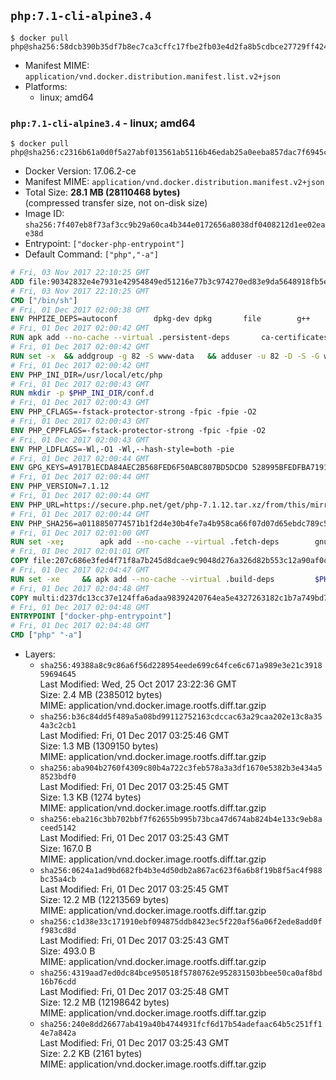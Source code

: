 ## `php:7.1-cli-alpine3.4`

```console
$ docker pull php@sha256:58dcb390b35df7b8ec7ca3cffc17fbe2fb03e4d2fa8b5cdbce27729ff4241a7f
```

-	Manifest MIME: `application/vnd.docker.distribution.manifest.list.v2+json`
-	Platforms:
	-	linux; amd64

### `php:7.1-cli-alpine3.4` - linux; amd64

```console
$ docker pull php@sha256:c2316b61a0d0f5a27abf013561ab5116b46edab25a0eeba857dac7f6945cfa18
```

-	Docker Version: 17.06.2-ce
-	Manifest MIME: `application/vnd.docker.distribution.manifest.v2+json`
-	Total Size: **28.1 MB (28110468 bytes)**  
	(compressed transfer size, not on-disk size)
-	Image ID: `sha256:7f407eb8f73af3cc9b29a60ca4b344e0172656a8038df0408212d1ee02eae38d`
-	Entrypoint: `["docker-php-entrypoint"]`
-	Default Command: `["php","-a"]`

```dockerfile
# Fri, 03 Nov 2017 22:10:25 GMT
ADD file:90342832e4e7931e42954849ed51216e77b3c974270ed83e9da5648918fb5e66 in / 
# Fri, 03 Nov 2017 22:10:25 GMT
CMD ["/bin/sh"]
# Fri, 01 Dec 2017 02:00:38 GMT
ENV PHPIZE_DEPS=autoconf 		dpkg-dev dpkg 		file 		g++ 		gcc 		libc-dev 		make 		pkgconf 		re2c
# Fri, 01 Dec 2017 02:00:42 GMT
RUN apk add --no-cache --virtual .persistent-deps 		ca-certificates 		curl 		tar 		xz 		openssl
# Fri, 01 Dec 2017 02:00:42 GMT
RUN set -x 	&& addgroup -g 82 -S www-data 	&& adduser -u 82 -D -S -G www-data www-data
# Fri, 01 Dec 2017 02:00:42 GMT
ENV PHP_INI_DIR=/usr/local/etc/php
# Fri, 01 Dec 2017 02:00:43 GMT
RUN mkdir -p $PHP_INI_DIR/conf.d
# Fri, 01 Dec 2017 02:00:43 GMT
ENV PHP_CFLAGS=-fstack-protector-strong -fpic -fpie -O2
# Fri, 01 Dec 2017 02:00:43 GMT
ENV PHP_CPPFLAGS=-fstack-protector-strong -fpic -fpie -O2
# Fri, 01 Dec 2017 02:00:43 GMT
ENV PHP_LDFLAGS=-Wl,-O1 -Wl,--hash-style=both -pie
# Fri, 01 Dec 2017 02:00:44 GMT
ENV GPG_KEYS=A917B1ECDA84AEC2B568FED6F50ABC807BD5DCD0 528995BFEDFBA7191D46839EF9BA0ADA31CBD89E
# Fri, 01 Dec 2017 02:00:44 GMT
ENV PHP_VERSION=7.1.12
# Fri, 01 Dec 2017 02:00:44 GMT
ENV PHP_URL=https://secure.php.net/get/php-7.1.12.tar.xz/from/this/mirror PHP_ASC_URL=https://secure.php.net/get/php-7.1.12.tar.xz.asc/from/this/mirror
# Fri, 01 Dec 2017 02:00:44 GMT
ENV PHP_SHA256=a0118850774571b1f2d4e30b4fe7a4b958ca66f07d07d65ebdc789c54ba6eeb3 PHP_MD5=
# Fri, 01 Dec 2017 02:01:00 GMT
RUN set -xe; 		apk add --no-cache --virtual .fetch-deps 		gnupg 	; 		mkdir -p /usr/src; 	cd /usr/src; 		wget -O php.tar.xz "$PHP_URL"; 		if [ -n "$PHP_SHA256" ]; then 		echo "$PHP_SHA256 *php.tar.xz" | sha256sum -c -; 	fi; 	if [ -n "$PHP_MD5" ]; then 		echo "$PHP_MD5 *php.tar.xz" | md5sum -c -; 	fi; 		if [ -n "$PHP_ASC_URL" ]; then 		wget -O php.tar.xz.asc "$PHP_ASC_URL"; 		export GNUPGHOME="$(mktemp -d)"; 		for key in $GPG_KEYS; do 			gpg --keyserver ha.pool.sks-keyservers.net --recv-keys "$key"; 		done; 		gpg --batch --verify php.tar.xz.asc php.tar.xz; 		rm -rf "$GNUPGHOME"; 	fi; 		apk del .fetch-deps
# Fri, 01 Dec 2017 02:01:01 GMT
COPY file:207c686e3fed4f71f8a7b245d8dcae9c9048d276a326d82b553c12a90af0c0ca in /usr/local/bin/ 
# Fri, 01 Dec 2017 02:04:47 GMT
RUN set -xe 	&& apk add --no-cache --virtual .build-deps 		$PHPIZE_DEPS 		coreutils 		curl-dev 		libedit-dev 		openssl-dev 		libxml2-dev 		sqlite-dev 		&& export CFLAGS="$PHP_CFLAGS" 		CPPFLAGS="$PHP_CPPFLAGS" 		LDFLAGS="$PHP_LDFLAGS" 	&& docker-php-source extract 	&& cd /usr/src/php 	&& gnuArch="$(dpkg-architecture --query DEB_BUILD_GNU_TYPE)" 	&& ./configure 		--build="$gnuArch" 		--with-config-file-path="$PHP_INI_DIR" 		--with-config-file-scan-dir="$PHP_INI_DIR/conf.d" 				--disable-cgi 				--enable-ftp 		--enable-mbstring 		--enable-mysqlnd 				--with-curl 		--with-libedit 		--with-openssl 		--with-zlib 				$(test "$gnuArch" = 's390x-linux-gnu' && echo '--without-pcre-jit') 				$PHP_EXTRA_CONFIGURE_ARGS 	&& make -j "$(nproc)" 	&& make install 	&& { find /usr/local/bin /usr/local/sbin -type f -perm +0111 -exec strip --strip-all '{}' + || true; } 	&& make clean 	&& cd / 	&& docker-php-source delete 		&& runDeps="$( 		scanelf --needed --nobanner --format '%n#p' --recursive /usr/local 			| tr ',' '\n' 			| sort -u 			| awk 'system("[ -e /usr/local/lib/" $1 " ]") == 0 { next } { print "so:" $1 }' 	)" 	&& apk add --no-cache --virtual .php-rundeps $runDeps 		&& apk del .build-deps 		&& pecl update-channels 	&& rm -rf /tmp/pear ~/.pearrc
# Fri, 01 Dec 2017 02:04:48 GMT
COPY multi:d237dc13cc37e124ffa6adaa98392420764ea5e4327263182c1b7a749bd736fa in /usr/local/bin/ 
# Fri, 01 Dec 2017 02:04:48 GMT
ENTRYPOINT ["docker-php-entrypoint"]
# Fri, 01 Dec 2017 02:04:48 GMT
CMD ["php" "-a"]
```

-	Layers:
	-	`sha256:49388a8c9c86a6f56d228954eede699c64fce6c671a989e3e21c391859694645`  
		Last Modified: Wed, 25 Oct 2017 23:22:36 GMT  
		Size: 2.4 MB (2385012 bytes)  
		MIME: application/vnd.docker.image.rootfs.diff.tar.gzip
	-	`sha256:b36c84dd5f489a5a08bd99112752163cdccac63a29caa202e13c8a354a3c2cb1`  
		Last Modified: Fri, 01 Dec 2017 03:25:46 GMT  
		Size: 1.3 MB (1309150 bytes)  
		MIME: application/vnd.docker.image.rootfs.diff.tar.gzip
	-	`sha256:aba904b2760f4309c80b4a722c3feb578a3a3df1670e5382b3e434a58523bdf0`  
		Last Modified: Fri, 01 Dec 2017 03:25:45 GMT  
		Size: 1.3 KB (1274 bytes)  
		MIME: application/vnd.docker.image.rootfs.diff.tar.gzip
	-	`sha256:eba216c3bb702bbf7f62655b995b73bca47d674ab824b4e133c9eb8aceed5142`  
		Last Modified: Fri, 01 Dec 2017 03:25:43 GMT  
		Size: 167.0 B  
		MIME: application/vnd.docker.image.rootfs.diff.tar.gzip
	-	`sha256:0624a1ad9bd682fb4b3e4d50db2a867ac623f6a6b8f19b8f5ac4f988bc35a4cb`  
		Last Modified: Fri, 01 Dec 2017 03:25:45 GMT  
		Size: 12.2 MB (12213569 bytes)  
		MIME: application/vnd.docker.image.rootfs.diff.tar.gzip
	-	`sha256:c1d38e33c171910ebf094875ddb8423ec5f220af56a06f2ede8add0ff983cd8d`  
		Last Modified: Fri, 01 Dec 2017 03:25:43 GMT  
		Size: 493.0 B  
		MIME: application/vnd.docker.image.rootfs.diff.tar.gzip
	-	`sha256:4319aad7ed0dc84bce950518f5780762e952831503bbee50ca0af8bd16b76cdd`  
		Last Modified: Fri, 01 Dec 2017 03:25:48 GMT  
		Size: 12.2 MB (12198642 bytes)  
		MIME: application/vnd.docker.image.rootfs.diff.tar.gzip
	-	`sha256:240e8dd26677ab419a40b4744931fcf6d17b54adefaac64b5c251ff14e7a842a`  
		Last Modified: Fri, 01 Dec 2017 03:25:43 GMT  
		Size: 2.2 KB (2161 bytes)  
		MIME: application/vnd.docker.image.rootfs.diff.tar.gzip
